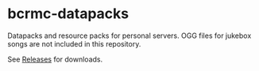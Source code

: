 # bcrmc-datapacks

Datapacks and resource packs for personal servers. OGG files for jukebox songs are not included
in this repository.

See [Releases](https://github.com/svioletg/bcrmc-datapacks/releases) for downloads.
